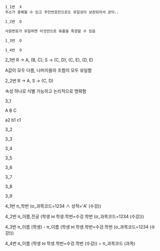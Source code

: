 ```
1_1번  X
주소가 중복될 수 있고 주민번호만으로도 유일성이 보장되어서 굳이..

1_2번  O

사원번호가 유일하면 이것만으로 튜플을 특정할 수 있음

1_3번  O

1_4번  O
```


2_1번 R -> A, (B, C), S -> (C, D), (C, E), (D, E)

A값이 모두 다름, 나머지들의 조합이 모두 유일함

2_2번 R -> A, S -> (C, D)

속성 하나로 식별 가능하고 논리적으로 명확함



3_1

A  B	C

a2  b1	c1

3_2

3_3

3_4

3_5

3_6

3_7

3_8

3_9



4_1번  π_학번 (σ_과목코드=1234 ∧ 성적='A' (수강))

4_2번  π_이름,전공 (학생 ⨝ 학생.학번=수강.학번 (σ_과목코드=1234 (수강)))

4_3번  π_이름 (학생) - π_이름 (학생 ⨝ 학생.학번=수강.학번 (σ_과목코드=1234 (수강)))

4_4번  π_이름 (학생 ⨝ 학생.학번=수강.학번 (수강)) ÷ π_과목코드 (과목)
